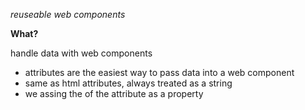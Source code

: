 *reuseable web components*

**What?**

handle data with web components

- attributes are the easiest way to pass data into a web component
- same as html attributes, always treated as a string
- we assing the of the attribute as a property
